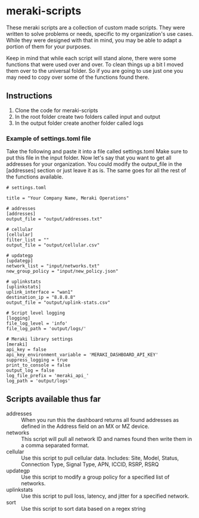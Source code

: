 # meraki-scripts

These meraki scripts are a collection of custom made scripts. They were
written to solve problems or needs, specific to my organization's use
cases. While they were designed with that in mind, you may be
able to adapt a portion of them for your purposes.

Keep in mind that while each script will stand alone, there were some 
functions that were used over and over. To clean things up a bit I 
moved them over to the universal folder. So if you are going to use 
just one you may need to copy over some of the functions found there.

## Instructions

1. Clone the code for meraki-scripts
2. In the root folder create two folders called input and output
3. In the output folder create another folder called logs

### Example of settings.toml file

Take the following and paste it into a file called settings.toml
Make sure to put this file in the input folder. Now let's say
that you want to get all addresses for your organization. You
could modify the output_file in the [addresses] section or just
leave it as is. The same goes for all the rest of the functions
available.

```
# settings.toml

title = "Your Company Name, Meraki Operations"

# addresses
[addresses]
output_file = "output/addresses.txt"

# cellular
[cellular]
filter_list = ""
output_file = "output/cellular.csv"

# updategp
[updategp]
network_list = "input/networks.txt"
new_group_policy = "input/new_policy.json"

# uplinkstats
[uplinkstats]
uplink_interface = "wan1"
destination_ip = "8.8.8.8"
output_file = "output/uplink-stats.csv"

# Script level logging
[logging]
file_log_level = 'info'
file_log_path = 'output/logs/'

# Meraki library settings
[meraki]
api_key = false
api_key_environment_variable = 'MERAKI_DASHBOARD_API_KEY'
suppress_logging = true
print_to_console = false
output_log = false
log_file_prefix = 'meraki_api_'
log_path = 'output/logs'
```

## Scripts available thus far

<dl>
  <dt>addresses</dt>
  <dd>When you run this the dashboard returns all found addresses as 
    defined in the Address field on an MX or MZ device.</dd>
  <dt>networks</dt>
  <dd>This script will pull all network ID and names found then write 
    them in a comma separated format.</dd>
  <dt>cellular</dt>
  <dd>Use this script to pull cellular data. Includes: Site, Model,
    Status, Connection Type, Signal Type, APN, ICCID, RSRP, RSRQ</dd>
  <dt>updategp</dt>
  <dd>Use this script to modify a group policy for a specified list
  of networks.</dd>
  <dt>uplinkstats</dt>
  <dd>Use this script to pull loss, latency, and jitter for a specified
  network.</dd>
  <dt>sort</dt>
  <dd>Use this script to sort data based on a regex string</dd>
</dl>